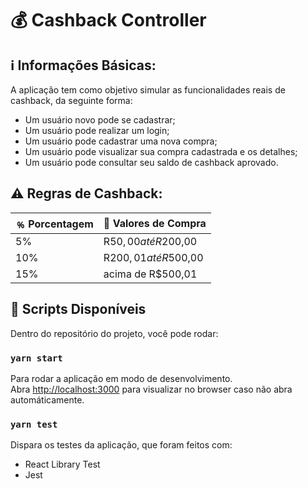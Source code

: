 # 💰 Cashback Controller


## ℹ️  Informações Básicas:

A aplicação tem como objetivo simular as funcionalidades reais de cashback, da seguinte forma: 

- Um usuário novo pode se cadastrar;
- Um usuário pode realizar um login;
- Um usuário pode cadastrar uma nova compra;
- Um usuário pode visualizar sua compra cadastrada e os detalhes;
- Um usuário pode consultar seu saldo de cashback aprovado.

## ⚠️ Regras de Cashback:

| ﹪ Porcentagem| 💸  Valores de Compra |
|-------------	|-----------------------	|
| 5%          	| R$50,00 até R$200,00  	|
| 10%         	| R$200,01 até R$500,00 	|
| 15%         	| acima de R$500,01     	|


## 📝 Scripts Disponíveis

Dentro do repositório do projeto, você pode rodar:

### `yarn start`

Para rodar a aplicação em modo de desenvolvimento.\
Abra [http://localhost:3000](http://localhost:3000) para visualizar no browser caso não abra automáticamente.

### `yarn test`

Dispara os testes da aplicação, que foram feitos com: 
- React Library Test
- Jest

